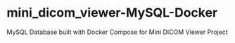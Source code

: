 # mini_dicom_viewer-MySQL-Docker
MySQL Database built with Docker Compose for Mini DICOM Viewer Project
